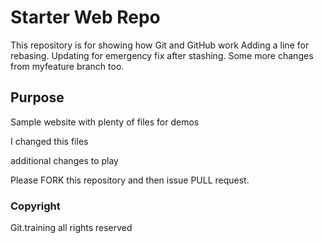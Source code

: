 # Starter Web Repo

This repository is for showing how Git and GitHub work
Adding a line for rebasing.  Updating for emergency fix after stashing.
Some more changes from myfeature branch too.

## Purpose

Sample website with plenty of files for demos


I changed this files


additional changes to play

Please FORK this repository and then issue PULL request.

### Copyright

Git.training all rights reserved